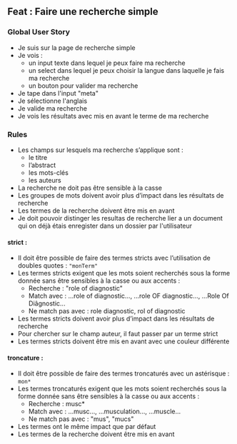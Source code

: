 ## Feat : Faire une recherche simple

### Global User Story
- Je suis sur la page de recherche simple
- Je vois :
  * un input texte dans lequel je peux faire ma recherche  
  * un select dans lequel je peux choisir la langue dans laquelle je fais ma recherche  
  * un bouton pour valider ma recherche  
- Je tape dans l'input "meta"  
- Je sélectionne l'anglais  
- Je valide ma recherche  
- Je vois les résultats avec mis en avant le terme de ma recherche  

### Rules
- Les champs sur lesquels ma recherche s’applique sont :
  * le titre  
  * l’abstract  
  * les mots-clés  
  * les auteurs  
- La recherche ne doit pas être sensible à la casse  
- Les groupes de mots doivent avoir plus d’impact dans les résultats de recherche  
- Les termes de la recherche doivent être mis en avant
- Je doit pouvoir distinger les resultas de recherche lier a un document qui on déjà étais enregister dans un dossier par l'utilisateur

#### strict :
- Il doit être possible de faire des termes stricts avec l’utilisation de doubles quotes : `"monTerm"`  
- Les termes stricts exigent que les mots soient recherchés sous la forme donnée sans être sensibles à la casse ou aux accents :  
  * Recherche : "role of diagnostic"  
  * Match avec : ...role of diagnostic..., ...role OF diagnostic..., ...Role Of Diâgnostic...  
  * Ne match pas avec : role diagnostic, rol of diagnostic  
- Les termes stricts doivent avoir plus d’impact dans les résultats de recherche  
- Pour chercher sur le champ auteur, il faut passer par un terme strict  
- Les termes stricts doivent être mis en avant avec une couleur différente  

#### troncature :
- Il doit être possible de faire des termes troncaturés avec un astérisque : `mon*`  
- Les termes troncaturés exigent que les mots soient recherchés sous la forme donnée sans être sensibles à la casse ou aux accents :  
  * Recherche : musc*  
  * Match avec : ...musc..., ...musculation..., ...muscle...  
  * Ne match pas avec : "mus", "mucs"  
- Les termes ont le même impact que par défaut  
- Les termes de la recherche doivent être mis en avant  
